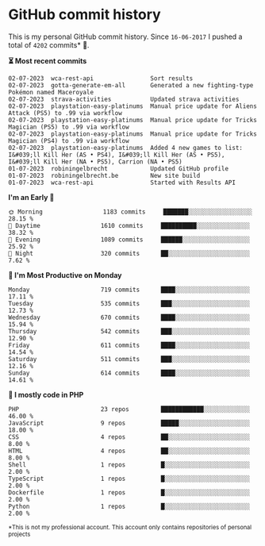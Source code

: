 # GitHub commit history
This is my personal GitHub commit history. Since <!--START_SECTION:first-commit-date-->`16-06-2017`<!--END_SECTION:first-commit-date--> I pushed a total of <!--START_SECTION:total-commit-count-->`4202`<!--END_SECTION:total-commit-count--> commits* 🎉.

<!--START_SECTION:most-recent-commits-->
**⏳ Most recent commits**
                                        
```text
02-07-2023  wca-rest-api                Sort results
02-07-2023  gotta-generate-em-all       Generated a new fighting-type Pokémon named Maceroyale
02-07-2023  strava-activities           Updated strava activities
02-07-2023  playstation-easy-platinums  Manual price update for Aliens Attack (PS5) to .99 via workflow
02-07-2023  playstation-easy-platinums  Manual price update for Tricks Magician (PS5) to .99 via workflow
02-07-2023  playstation-easy-platinums  Manual price update for Tricks Magician (PS4) to .99 via workflow
02-07-2023  playstation-easy-platinums  Added 4 new games to list: I&#039;ll Kill Her (AS • PS4), I&#039;ll Kill Her (AS • PS5), I&#039;ll Kill Her (NA • PS5), Carrion (NA • PS5)
01-07-2023  robiningelbrecht            Updated GitHub profile
01-07-2023  robiningelbrecht.be         New site build
01-07-2023  wca-rest-api                Started with Results API
```
<!--END_SECTION:most-recent-commits-->  

<!--START_SECTION:commits-per-day-time-->
**I&#039;m an Early 🐤**

```text
🌞 Morning                 1183 commits     ███████░░░░░░░░░░░░░░░░░░   28.15 %
🌆 Daytime                 1610 commits     ██████████░░░░░░░░░░░░░░░   38.32 %
🌃 Evening                 1089 commits     ██████░░░░░░░░░░░░░░░░░░░   25.92 %
🌙 Night                   320 commits      ██░░░░░░░░░░░░░░░░░░░░░░░   7.62 %
```
<!--END_SECTION:commits-per-day-time-->  

<!--START_SECTION:commits-per-weekday-->
**📅 I&#039;m Most Productive on Monday**

```text
Monday                    719 commits      ████░░░░░░░░░░░░░░░░░░░░░   17.11 %
Tuesday                   535 commits      ███░░░░░░░░░░░░░░░░░░░░░░   12.73 %
Wednesday                 670 commits      ████░░░░░░░░░░░░░░░░░░░░░   15.94 %
Thursday                  542 commits      ███░░░░░░░░░░░░░░░░░░░░░░   12.90 %
Friday                    611 commits      ████░░░░░░░░░░░░░░░░░░░░░   14.54 %
Saturday                  511 commits      ███░░░░░░░░░░░░░░░░░░░░░░   12.16 %
Sunday                    614 commits      ████░░░░░░░░░░░░░░░░░░░░░   14.61 %
```
<!--END_SECTION:commits-per-weekday-->  

<!--START_SECTION:repos-per-language-->
**💬 I mostly code in PHP**

```text
PHP                       23 repos         ████████████░░░░░░░░░░░░░   46.00 %
JavaScript                9 repos          █████░░░░░░░░░░░░░░░░░░░░   18.00 %
CSS                       4 repos          ██░░░░░░░░░░░░░░░░░░░░░░░   8.00 %
HTML                      4 repos          ██░░░░░░░░░░░░░░░░░░░░░░░   8.00 %
Shell                     1 repos          █░░░░░░░░░░░░░░░░░░░░░░░░   2.00 %
TypeScript                1 repos          █░░░░░░░░░░░░░░░░░░░░░░░░   2.00 %
Dockerfile                1 repos          █░░░░░░░░░░░░░░░░░░░░░░░░   2.00 %
Python                    1 repos          █░░░░░░░░░░░░░░░░░░░░░░░░   2.00 %
```
<!--END_SECTION:repos-per-language-->  

<sub>*This is not my professional account. This account only contains repositories of personal projects</sub>
